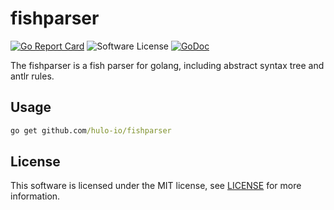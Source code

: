 # fishparser

[![Go Report Card](https://goreportcard.com/badge/github.com/hulo-io/fishparser)](https://goreportcard.com/report/github.com/hulo-io/fishparser) ![Software License](https://img.shields.io/badge/license-MIT-brightgreen.svg?style=flat-square) [![GoDoc](https://godoc.org/github.com/hulo-io/fishparser?status.svg)](https://pkg.go.dev/github.com/hulo-io/fishparser)

The fishparser is a fish parser for golang, including abstract syntax tree and antlr rules.

## Usage
```cmd
go get github.com/hulo-io/fishparser
```

## License

This software is licensed under the MIT license, see [LICENSE](./LICENSE) for more information.